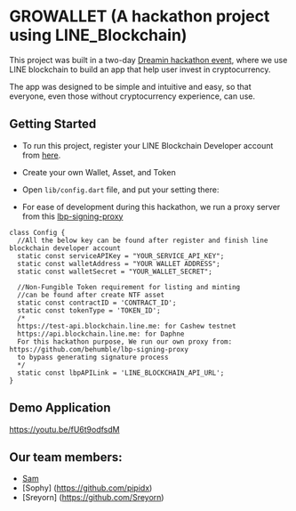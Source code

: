 # GROWALLET (A hackathon project using LINE_Blockchain)
This project was built in a two-day [Dreamin hackathon event](https://dreamin.career/academy/hackathon), where we use LINE blockchain to build an app that help user invest in cryptocurrency.

The app was designed to be simple and intuitive and easy, so that everyone, even those without cryptocurrency experience, can use.

## Getting Started
- To run this project, register your LINE Blockchain Developer account from [here](https://blockchain.line.biz/).
- Create your own Wallet, Asset, and Token
- Open `lib/config.dart` file, and put your setting there:

- For ease of development during this hackathon, we run a proxy server from this [lbp-signing-proxy](https://github.com/behumble/lbp-signing-proxy)
```
class Config {
  //All the below key can be found after register and finish line blockchain developer account
  static const serviceAPIKey = "YOUR_SERVICE_API_KEY";
  static const walletAddress = "YOUR WALLET ADDRESS";
  static const walletSecret = "YOUR_WALLET_SECRET";

  //Non-Fungible Token requirement for listing and minting
  //can be found after create NTF asset
  static const contractID = 'CONTRACT_ID';
  static const tokenType = 'TOKEN_ID';
  /* 
  https://test-api.blockchain.line.me: for Cashew testnet
  https://api.blockchain.line.me: for Daphne
  For this hackathon purpose, We run our own proxy from: https://github.com/behumble/lbp-signing-proxy
  to bypass generating signature process 
  */
  static const lbpAPILink = 'LINE_BLOCKCHAIN_API_URL';
}
```

## Demo Application
https://youtu.be/fU6t9odfsdM

## Our team members:
- [Sam](https://github.com/samyrsd)
- [Sophy] (https://github.com/pipidx)
- [Sreyorn] (https://github.com/Sreyorn)
